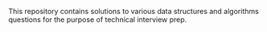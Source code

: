 This repository contains solutions to various data structures and algorithms questions for the purpose of technical interview prep.
